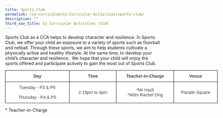 ```yaml
---
title: Sports Club
permalink: /co-curriculum/Co-Curricular-Activities/sports-club/
description: ""
third_nav_title: Co Curricular Activities (CCA)
---
```


Sports Club as a CCA helps to develop character and resilience. In Sports Club, we offer your child an exposure to a variety of sports such as floorball and netball. Through these sports, we aim to help students cultivate a physically active and healthy lifestyle. At the same time, to develop your child’s character and resilience.  We hope that your child will enjoy the sports offered and participate actively to gain the most out of Sports Club.

<style type="text/css">
.tg  {border-collapse:collapse;border-spacing:0;margin:0px auto;}
.tg td{border-color:black;border-style:solid;border-width:1px;font-family:Arial, sans-serif;font-size:14px;
  overflow:hidden;padding:10px 5px;word-break:normal;}
.tg th{border-color:black;border-style:solid;border-width:1px;font-family:Arial, sans-serif;font-size:14px;
  font-weight:normal;overflow:hidden;padding:10px 5px;word-break:normal;}
.tg .tg-d8lx{background-color:#FFF;color:#444;font-weight:bold;text-align:center;vertical-align:middle}
.tg .tg-vfvg{background-color:#FFF;color:#444;text-align:center;vertical-align:middle}
</style>
<table class="tg" style="undefined;table-layout: fixed; width: 689px">
<colgroup>
<col style="width: 208px">
<col style="width: 153px">
<col style="width: 186px">
<col style="width: 142px">
</colgroup>
<tbody>
  <tr>
    <td class="tg-d8lx">Day </td>
    <td class="tg-d8lx"> Time</td>
    <td class="tg-d8lx">Teacher-In-Charge</td>
    <td class="tg-d8lx">Venue</td>
  </tr>
  <tr>
    <td class="tg-vfvg"><span style="background-color:initial">Tuesday - P3 &amp; P6</span><br><br><span style="color:#444;background-color:initial">Thursday -  P4 &amp; P5 </span></td>
    <td class="tg-vfvg">2.15pm to 4pm</td>
    <td class="tg-vfvg">*Mr Hazli <br>*Mdm Rachel Ong</td>
    <td class="tg-vfvg">Parade Square</td>
  </tr>
</tbody>
</table>

\* Teacher-in-Charge